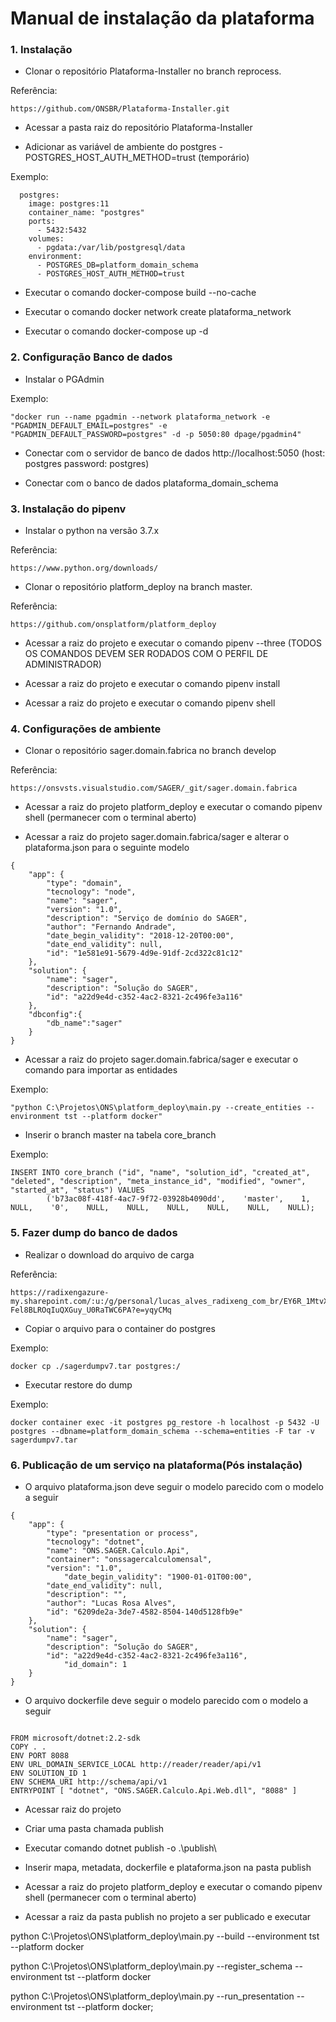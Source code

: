 #	Manual de instalação da plataforma

### 1. Instalação 

* Clonar o repositório Plataforma-Installer no branch reprocess.

Referência:

```
https://github.com/ONSBR/Plataforma-Installer.git
```

* Acessar a pasta raiz do repositório Plataforma-Installer 

* Adicionar as variável de ambiente do postgres  - POSTGRES_HOST_AUTH_METHOD=trust  (temporário)

Exemplo:

```
  postgres:
    image: postgres:11
    container_name: "postgres"
    ports:
      - 5432:5432
    volumes:
      - pgdata:/var/lib/postgresql/data
    environment:
      - POSTGRES_DB=platform_domain_schema
      - POSTGRES_HOST_AUTH_METHOD=trust 
```

* Executar o comando docker-compose build --no-cache 

* Executar o comando docker network create plataforma_network 

* Executar o comando docker-compose up -d 

### 2. Configuração Banco de dados

* Instalar o PGAdmin

Exemplo:

```
"docker run --name pgadmin --network plataforma_network -e "PGADMIN_DEFAULT_EMAIL=postgres" -e "PGADMIN_DEFAULT_PASSWORD=postgres" -d -p 5050:80 dpage/pgadmin4"
```


* Conectar com o servidor de banco de dados http://localhost:5050 (host: postgres password: postgres)

* Conectar com o banco de dados plataforma_domain_schema


### 3. Instalação do pipenv

* Instalar o python na versão 3.7.x

Referência:

```
https://www.python.org/downloads/
```


* Clonar o repositório platform_deploy na branch master.

Referência:

```
https://github.com/onsplatform/platform_deploy
```

* Acessar a raiz do projeto e executar o comando pipenv --three (TODOS OS COMANDOS DEVEM SER RODADOS COM O PERFIL DE ADMINISTRADOR)

* Acessar a raiz do projeto e executar o comando pipenv install

* Acessar a raiz do projeto e executar o comando pipenv shell


### 4. Configurações de ambiente

* Clonar o repositório sager.domain.fabrica no branch develop

Referência:

```
https://onsvsts.visualstudio.com/SAGER/_git/sager.domain.fabrica
```


* Acessar a raiz do projeto platform_deploy e executar o comando pipenv shell (permanecer com o terminal aberto)

* Acessar a raiz do projeto sager.domain.fabrica/sager e alterar o plataforma.json para o seguinte modelo

```
{
    "app": {
        "type": "domain",
        "tecnology": "node",
        "name": "sager",
        "version": "1.0",
        "description": "Serviço de domínio do SAGER",
        "author": "Fernando Andrade",
        "date_begin_validity": "2018-12-20T00:00",
        "date_end_validity": null,
        "id": "1e581e91-5679-4d9e-91df-2cd322c81c12"
    },
    "solution": {
        "name": "sager",
        "description": "Solução do SAGER",
        "id": "a22d9e4d-c352-4ac2-8321-2c496fe3a116"
    },
    "dbconfig":{
        "db_name":"sager"
    }
}
```

* Acessar a raiz do projeto sager.domain.fabrica/sager e executar o comando para importar as entidades

Exemplo:

```
"python C:\Projetos\ONS\platform_deploy\main.py --create_entities --environment tst --platform docker"

```

* Inserir o branch master na tabela core_branch

Exemplo:

```
INSERT INTO core_branch ("id", "name", "solution_id", "created_at", "deleted", "description", "meta_instance_id", "modified", "owner", "started_at", "status") VALUES
		('b73ac08f-418f-4ac7-9f72-03928b4090dd',    'master',    1,    NULL,    '0',    NULL,    NULL,    NULL,    NULL,    NULL,    NULL);
```


### 5. Fazer dump do banco de dados

* Realizar o download do arquivo de carga 

Referência:

```
https://radixengazure-my.sharepoint.com/:u:/g/personal/lucas_alves_radixeng_com_br/EY6R_1MtvXFFgMmk_s-Fel8BLROqIuQXGuy_U0RaTWC6PA?e=yqyCMq
```


* Copiar o arquivo para o container do postgres

Exemplo:

```
docker cp ./sagerdumpv7.tar postgres:/
```


* Executar restore do dump

Exemplo:

```
docker container exec -it postgres pg_restore -h localhost -p 5432 -U postgres --dbname=platform_domain_schema --schema=entities -F tar -v sagerdumpv7.tar
```


### 6. Publicação de um serviço na plataforma(Pós instalação)

* O arquivo plataforma.json deve seguir o modelo parecido com o modelo a seguir

```
{
    "app": {
        "type": "presentation or process",
        "tecnology": "dotnet",
        "name": "ONS.SAGER.Calculo.Api",
        "container": "onssagercalculomensal",
        "version": "1.0",
		    "date_begin_validity": "1900-01-01T00:00",
        "date_end_validity": null,
        "description": "",
        "author": "Lucas Rosa Alves",
        "id": "6209de2a-3de7-4582-8504-140d5128fb9e"
    },
    "solution": {
        "name": "sager",
        "description": "Solução do SAGER",
        "id": "a22d9e4d-c352-4ac2-8321-2c496fe3a116",
	    	"id_domain": 1
    }
}
```

* O arquivo dockerfile deve seguir o modelo parecido com o modelo a seguir

```

FROM microsoft/dotnet:2.2-sdk
COPY . .
ENV PORT 8088
ENV URL_DOMAIN_SERVICE_LOCAL http://reader/reader/api/v1
ENV SOLUTION_ID 1
ENV SCHEMA_URI http://schema/api/v1
ENTRYPOINT [ "dotnet", "ONS.SAGER.Calculo.Api.Web.dll", "8088" ]

```

* Acessar raiz do projeto

* Criar uma pasta chamada publish

* Executar comando dotnet publish -o .\publish\

* Inserir mapa, metadata, dockerfile e plataforma.json na pasta publish

* Acessar a raiz do projeto platform_deploy e executar o comando pipenv shell (permanecer com o terminal aberto)

* Acessar a raiz da pasta publish no projeto a ser publicado e executar

python C:\Projetos\ONS\platform_deploy\main.py --build --environment tst --platform docker
 
python C:\Projetos\ONS\platform_deploy\main.py --register_schema --environment tst --platform docker

python C:\Projetos\ONS\platform_deploy\main.py  --run_presentation --environment tst --platform docker;